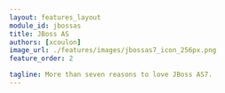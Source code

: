 ```yaml
---
layout: features_layout
module_id: jbossas
title: JBoss AS
authors: [xcoulon]
image_url: ./features/images/jbossas7_icon_256px.png
feature_order: 2

tagline: More than seven reasons to love JBoss AS7.
---
```


